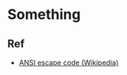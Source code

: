 # Something

## Ref
  - [ANSI escape code (Wikipedia)](https://en.wikipedia.org/wiki/ANSI_escape_code)